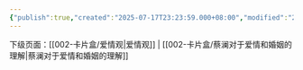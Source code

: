 ```yaml
---
{"publish":true,"created":"2025-07-17T23:23:59.000+08:00","modified":"2025-09-18T16:10:42.487+08:00","cssclasses":""}
---
```







下级页面：[[002-卡片盒/爱情观\|爱情观]] | [[002-卡片盒/蔡澜对于爱情和婚姻的理解\|蔡澜对于爱情和婚姻的理解]]
